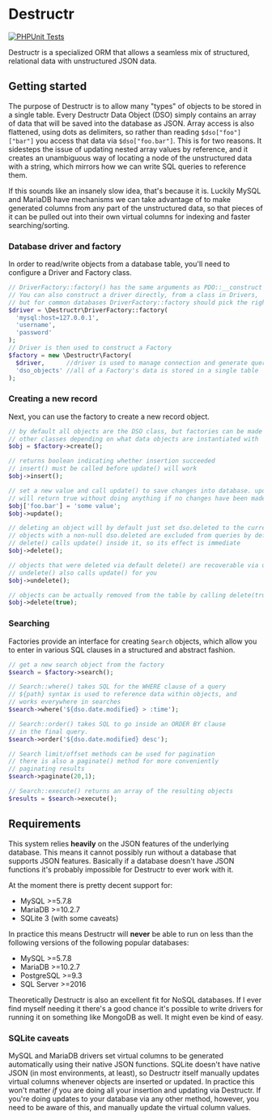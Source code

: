 # Destructr

[![PHPUnit Tests](https://github.com/jobyone/destructr/actions/workflows/test.yml/badge.svg)](https://github.com/jobyone/destructr/actions/workflows/test.yml)

Destructr is a specialized ORM that allows a seamless mix of structured, relational data with unstructured JSON data.

## Getting started

The purpose of Destructr is to allow many "types" of objects to be stored in a single table.
Every Destructr Data Object (DSO) simply contains an array of data that will be saved into the database as JSON.
Array access is also flattened, using dots as delimiters, so rather than reading `$dso["foo"]["bar"]` you access that data via `$dso["foo.bar"]`.
This is for two reasons.
It sidesteps the issue of updating nested array values by reference, and it creates an unambiguous way of locating a node of the unstructured data with a string, which mirrors how we can write SQL queries to reference them.

If this sounds like an insanely slow idea, that's because it is.
Luckily MySQL and MariaDB have mechanisms we can take advantage of to make generated columns from any part of the unstructured data, so that pieces of it can be pulled out into their own virtual columns for indexing and faster searching/sorting.

### Database driver and factory

In order to read/write objects from a database table, you'll need to configure a Driver and Factory class.

```php
// DriverFactory::factory() has the same arguments as PDO::__construct
// You can also construct a driver directly, from a class in Drivers,
// but for common databases DriverFactory::factory should pick the right class
$driver = \Destructr\DriverFactory::factory(
  'mysql:host=127.0.0.1',
  'username',
  'password'
);
// Driver is then used to construct a Factory
$factory = new \Destructr\Factory(
  $driver,      //driver is used to manage connection and generate queries
  'dso_objects' //all of a Factory's data is stored in a single table
);
```

### Creating a new record

Next, you can use the factory to create a new record object.

```php
// by default all objects are the DSO class, but factories can be made to use
// other classes depending on what data objects are instantiated with
$obj = $factory->create();

// returns boolean indicating whether insertion succeeded
// insert() must be called before update() will work
$obj->insert();

// set a new value and call update() to save changes into database. update()
// will return true without doing anything if no changes have been made.
$obj['foo.bar'] = 'some value';
$obj->update();

// deleting an object will by default just set dso.deleted to the current time
// objects with a non-null dso.deleted are excluded from queries by default
// delete() calls update() inside it, so its effect is immediate
$obj->delete();

// objects that were deleted via default delete() are recoverable via undelete()
// undelete() also calls update() for you
$obj->undelete();

// objects can be actually removed from the table by calling delete(true)
$obj->delete(true);
```

### Searching

Factories provide an interface for creating `Search` objects, which allow you to enter in various SQL clauses in a structured and abstract fashion.

```php
// get a new search object from the factory
$search = $factory->search();

// Search::where() takes SQL for the WHERE clause of a query
// ${path} syntax is used to reference data within objects, and
// works everywhere in searches
$search->where('${dso.date.modified} > :time');

// Search::order() takes SQL to go inside an ORDER BY clause
// in the final query.
$search->order('${dso.date.modified} desc');

// Search limit/offset methods can be used for pagination
// there is also a paginate() method for more conveniently
// paginating results
$search->paginate(20,1);

// Search::execute() returns an array of the resulting objects
$results = $search->execute();
```

## Requirements

This system relies **heavily** on the JSON features of the underlying database.
This means it cannot possibly run without a database that supports JSON features.
Basically if a database doesn't have JSON functions it's probably impossible for Destructr to ever work with it.

At the moment there is pretty decent support for:

* MySQL >=5.7.8
* MariaDB >=10.2.7
* SQLite 3 (with some caveats)

In practice this means Destructr will **never** be able to run on less than the following versions of the following popular databases:

* MySQL >=5.7.8
* MariaDB >=10.2.7
* PostgreSQL >=9.3
* SQL Server >=2016

Theoretically Destructr is also an excellent fit for NoSQL databases.
If I ever find myself needing it there's a good chance it's possible to write drivers for running it on something like MongoDB as well.
It might even be kind of easy.

### SQLite caveats

MySQL and MariaDB drivers set virtual columns to be generated automatically using their native JSON functions.
SQLite doesn't have native JSON (in most environments, at least), so Destructr itself manually updates virtual columns whenever objects are inserted or updated.
In practice this won't matter *if* you are doing all your insertion and updating via Destructr.
If you're doing updates to your database via any other method, however, you need to be aware of this, and manually update the virtual column values.
